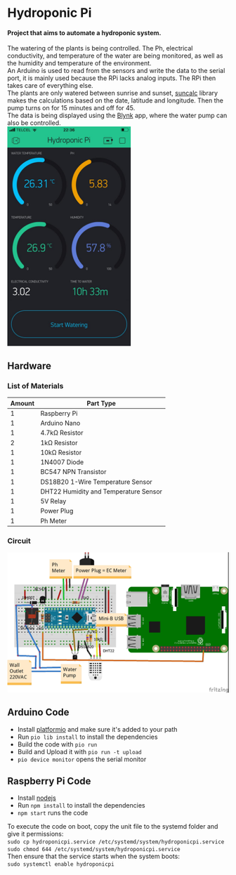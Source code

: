# Hydroponic Pi

#### Project that aims to automate a hydroponic system.

The watering of the plants is being controlled. The Ph, electrical conductivity, and temperature of the water are being monitored, as well as the humidity and temperature of the environment.  
An Arduino is used to read from the sensors and write the data to the serial port, it is mainly used because the RPi lacks analog inputs. The RPi then takes care of everything else.  
The plants are only watered between sunrise and sunset, [suncalc](https://github.com/mourner/suncalc) library makes the calculations based on the date, latitude and longitude. Then the pump turns on for 15 minutes and off for 45.  
The data is being displayed using the [Blynk](https://blynk.io/) app, where the water pump can also be controlled.  
<img src="assets/app.jpg" height="500">

## Hardware

### List of Materials

| Amount | Part Type                             |
| ------ | ------------------------------------- |
| 1      | Raspberry Pi                          |
| 1      | Arduino Nano                          |
| 1      | 4.7kΩ Resistor                        |
| 2      | 1kΩ Resistor                          |
| 1      | 10kΩ Resistor                         |
| 1      | 1N4007 Diode                          |
| 1      | BC547 NPN Transistor                  |
| 1      | DS18B20 1-Wire Temperature Sensor     |
| 1      | DHT22 Humidity and Temperature Sensor |
| 1      | 5V Relay                              |
| 1      | Power Plug                            |
| 1      | Ph Meter                              |

### Circuit

![breadboard](assets/hydroponicpi_bb.jpg)

## Arduino Code

-   Install [platformio](https://platformio.org/) and make sure it's added to your path
-   Run `pio lib install` to install the dependencies
-   Build the code with `pio run`
-   Build and Upload it with `pio run -t upload`
-   `pio device monitor` opens the serial monitor

## Raspberry Pi Code

-   Install [nodejs](https://nodejs.org/en/)
-   Run `npm install` to install the dependencies
-   `npm start` runs the code

To execute the code on boot, copy the unit file to the systemd folder and give it permissions:  
`sudo cp hydroponicpi.service /etc/systemd/system/hydroponicpi.service`  
`sudo chmod 644 /etc/systemd/system/hydroponicpi.service`  
Then ensure that the service starts when the system boots:  
`sudo systemctl enable hydroponicpi`
